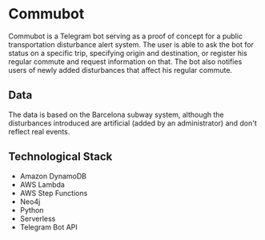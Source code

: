 # Commubot

Commubot is a Telegram bot serving as a proof of concept for a public transportation disturbance alert system. The user is able to ask the bot for status on a specific trip, specifying origin and destination, or register his regular commute and request information on that. The bot also notifies users of newly added disturbances that affect his regular commute.

## Data

The data is based on the Barcelona subway system, although the disturbances introduced are artificial (added by an administrator) and don't reflect real events.

## Technological Stack

 * Amazon DynamoDB
 * AWS Lambda
 * AWS Step Functions
 * Neo4j
 * Python
 * Serverless
 * Telegram Bot API
